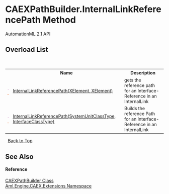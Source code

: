 # CAEXPathBuilder.InternalLinkReferencePath Method 
AutomationML 2.1 API 


## Overload List
&nbsp;<table><tr><th></th><th>Name</th><th>Description</th></tr><tr><td>![Public method](media/pubmethod.gif "Public method")![Static member](media/static.gif "Static member")</td><td><a href="M_Aml_Engine_CAEX_Extensions_CAEXPathBuilder_InternalLinkReferencePath_1">InternalLinkReferencePath(XElement, XElement)</a></td><td>
gets the reference path for an Interface-Reference in an InternalLink</td></tr><tr><td>![Public method](media/pubmethod.gif "Public method")![Static member](media/static.gif "Static member")</td><td><a href="M_Aml_Engine_CAEX_Extensions_CAEXPathBuilder_InternalLinkReferencePath">InternalLinkReferencePath(SystemUnitClassType, InterfaceClassType)</a></td><td>
Builds the reference Path for an Interface-Reference in an InternalLink</td></tr></table>&nbsp;
<a href="#caexpathbuilder.internallinkreferencepath-method">Back to Top</a>

## See Also


#### Reference
<a href="T_Aml_Engine_CAEX_Extensions_CAEXPathBuilder">CAEXPathBuilder Class</a><br /><a href="N_Aml_Engine_CAEX_Extensions">Aml.Engine.CAEX.Extensions Namespace</a><br />